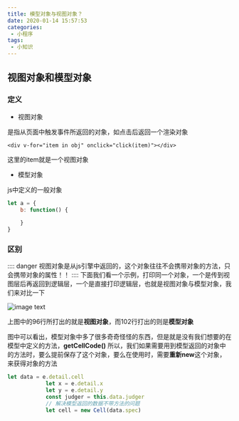 ```yaml
--- 
title: 模型对象与视图对象？
date: 2020-01-14 15:57:53
categories: 
 - 小程序
tags: 
 - 小知识
---
```

## 视图对象和模型对象

### 定义
+ 视图对象

是指从页面中触发事件所返回的对象，如点击后返回一个渲染对象
```vue
<div v-for="item in obj" onclick="click(item)"></div>
```
这里的item就是一个视图对象
+ 模型对象

js中定义的一般对象
```javascript
let a = {
    b: function() {
      
    }
}
```
### 区别
  :::: danger
  视图对象是从js引擎中返回的，这个对象往往不会携带对象的方法，只会携带对象的属性！！
  ::::
  下面我们看一个示例，打印同一个对象，一个是传到视图层后再返回到逻辑层，一个是直接打印逻辑层，也就是视图对象与模型对象，我们来对比一下
  
![image text](https://api.hulincloud.cn/vuepress/viewOrObject.jpg)

上图中的96行所打出的就是**视图对象**，而102行打出的则是**模型对象**

图中可以看出，模型对象中多了很多奇奇怪怪的东西，但是就是没有我们想要的在模型中定义的方法，**getCellCode()**
所以，我们如果需要用到模型返回的对象中的方法时，要么提前保存了这个对象，要么在使用时，需要**重新new**这个对象，来获得对象的方法
```javascript
let data = e.detail.cell
            let x = e.detail.x
            let y = e.detail.y
            const judger = this.data.judger
            // 解决模型返回的数据不带方法的问题
            let cell = new Cell(data.spec)
```





